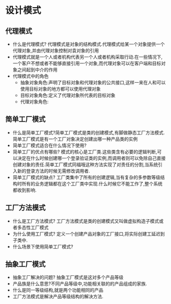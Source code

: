 # 设计模式
## 代理模式
- 什么是代理模式? 代理模式是对象的结构模式.代理模式给某一个对象提供一个代理对象,并由代理对象控制对袁对象的引用
- 代理模式就是一个人或者机构代表另一个人或者机构采取行动.在一些情况下,一个客户不想或者不能够直接引用一个对象,而代理对象可以在客户端和目标对象之间起到中介的作用
- 代理模式中的角色
    - 抽象对象角色:声明了目标对象和代理对象的公共接口,这样一来在人和可以使用目标对象的地方都可以使用代理对象
    - 目标对象角色:定义了代理对象所代表的目标对象
    - 代理对象角色:

## 简单工厂模式
- 什么是简单工厂模式?简单工厂模式是类的创建模式,有脚做静态工厂方法模式.简单工厂模式是有一个工厂对象决定创建出哪一种产品类的实例
- 简单工厂模式适合在什么情况下使用? 
- 简单工厂的优点有哪些? 模式的核心是工厂类.这些类含有必要的逻辑判断,可以决定在什么时候创建哪一个登录验证类的实例,而调用者则可以免除自己直接创建对象的责任.简单工厂模式同福哦这种方法实现了对责任的分割,当系统引入新的登录方法的时候无需修改调用者.
- 简单工厂模式的缺点? 工厂类集中了所有的创建逻辑,当有复杂的多参数等级结构时所有的业务逻辑都在这个工厂类中实现.什么时候它不能工作了,整个系统都收到影响.

## 工厂方法模式
- 什么是工厂方法模式? 工厂方法模式是类的创建模式又叫做虚拟构造子模式或者多态性工厂模式
- 为什么使用工厂模式? 定义一个创建产品对象的工厂接口,将实际创建工延迟到子类中.
- 什么场景下使用简单工厂模式? 

## 抽象工厂模式
- 抽象工厂解决的问题? 抽象工厂模式是这对多个产品等级
- 产品族是什么意思?不同产品等级中,功能相关联的的产品组成的家族.
- 什么是同一等级结构,就是两个功能相同的产品
- 工厂方法模式是解决产品等级结构的解决方法.
